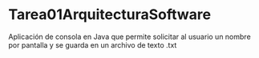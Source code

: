# Tarea01ArquitecturaSoftware
Aplicación de consola en Java que permite solicitar al usuario un nombre por pantalla y se guarda en un archivo de texto .txt
